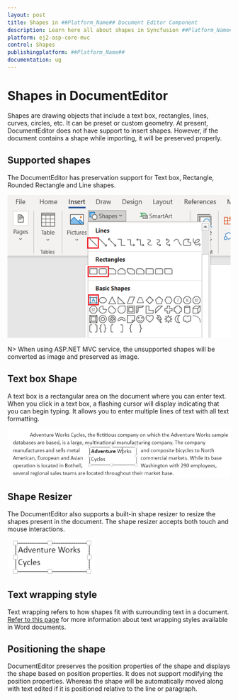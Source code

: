 ```yaml
---
layout: post
title: Shapes in ##Platform_Name## Document Editor Component
description: Learn here all about shapes in Syncfusion ##Platform_Name## Document Editor component of Syncfusion Essential JS 2 and more.
platform: ej2-asp-core-mvc
control: Shapes
publishingplatform: ##Platform_Name##
documentation: ug
---
```



# Shapes in DocumentEditor

Shapes are drawing objects that include a text box, rectangles, lines, curves, circles, etc. It can be preset or custom geometry. At present, DocumentEditor does not have support to insert shapes. However, if the document contains a shape while importing, it will be preserved properly.

## Supported shapes

The DocumentEditor has preservation support for Text box, Rectangle, Rounded Rectangle and Line shapes.

![List of supported shapes in DocumentEditor](images/Shapes_images/supported_shapes.png)

N> When using ASP.NET MVC service, the unsupported shapes will be converted as image and preserved as image.

## Text box Shape

A text box is a rectangular area on the document where you can enter text. When you click in a text box, a flashing cursor will display indicating that you can begin typing. It allows you to enter multiple lines of text with all text formatting.

![Text box shape view in DocumentEditor](images/Shapes_images/textbox_shape.png)

## Shape Resizer

The DocumentEditor also supports a built-in shape resizer to resize the shapes present in the document. The shape resizer accepts both touch and mouse interactions.

![Shape resizer view in DocumentEditor](images/Shapes_images/shape_resizer.png)

## Text wrapping style

Text wrapping refers to how shapes fit with surrounding text in a document. [Refer to this page](../document-editor/text-wrapping-style) for more information about text wrapping styles available in Word documents.

## Positioning the shape

DocumentEditor preserves the position properties of the shape and displays the shape based on position properties. It does not support modifying the position properties. Whereas the shape will be automatically moved along with text edited if it is positioned relative to the line or paragraph.
